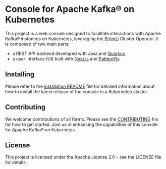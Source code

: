 # Console for Apache Kafka® on Kubernetes

This project is a web console designed to facilitate interactions with Apache Kafka® instances on Kubernetes, leveraging the [Strimzi](https://strimzi.io) Cluster Operator.
It is composed of two main parts:

- a REST API backend developed with Java and [Quarkus](https://quarkus.io/)
- a user interface (UI) built with [Next.js](https://nextjs.org/) and [PatternFly](https://patternfly.org)

## Installing

Please refer to the [installation README](./install/README.md) file for detailed information about how to install the latest release of the console in a Kubernetes cluster.

## Contributing

We welcome contributions of all forms. Please see the [CONTRIBUTING](./CONTRIBUTING.md) file for how to get started.
Join us in enhancing the capabilities of this console for Apache Kafka® on Kubernetes.

## License

This project is licensed under the Apache License 2.0 - see the LICENSE file for details.
